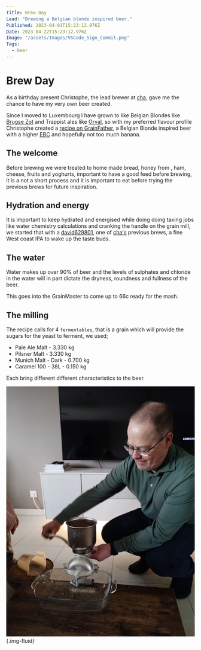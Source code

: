 ```yaml
---
Title: Brew Day
Lead: "Brewing a Belgian blonde inspired beer."
Published: 2023-04-01T15:23:12.976Z
Date: 2023-04-22T15:23:12.976Z
Image: "/assets/Images/VSCode_Sign_Commit.png"
Tags:
  - beer
---
```

 
# Brew Day

As a birthday present Christophe, the lead brewer at [cha](https://untappd.com/chabrew), gave me the chance to have my very own beer created.

Since I moved to Luxembourg I have grown to like Belgian Blondes like [Brugse Zot](https://www.brugsezot.be/en/our-beers/brugse-zot-blond) and Trappist ales like [Orval](https://homebrewanswers.com/orval-clone-recipe/), so with my preferred flavour profile Christophe created a [recipe on GrainFather](https://community.grainfather.com/recipes/950024), a Belgian Blonde inspired beer with a higher [EBC](https://en.wikipedia.org/wiki/Standard_Reference_Method#EBC) and hopefully not too much banana.

## The welcome

Before brewing we were treated to home made bread, honey from [](https://bybei.lu/), ham, cheese, fruits and yoghurts, important to have a good feed before brewing, it is a not a short process and it is important to eat before trying the previous brews for future inspiration.

## Hydration and energy

It is important to keep hydrated and energised while doing doing taxing jobs like water chemistry calculations and cranking the handle on the grain mill, we started that with a [david629801](https://untappd.com/b/cha-david629801/5312571), one of [cha's](https://untappd.com/chabrew) previous brews, a fine West coast IPA to wake up the taste buds.

## The water

Water makes up over 90% of beer and the levels of sulphates and chloride in the water will in part dictate the dryness, roundness and fullness of the beer.

This goes into the GrainMaster to come up to 66c ready for the mash.

## The milling

The recipe calls for 4 `fermentables`, that is a grain which will provide the sugars for the yeast to ferment, we used;
* Pale Ale Malt - 3.330 kg
* Pilsner Malt - 3.330 kg
* Munich Malt - Dark - 0.700 kg
* Caramel 100 - 38L - 0.150 kg

Each bring different different characteristics to the beer.

![Network settings with 127.0.0.1 as DNS server](../assets/Images/milling.jpg){.img-fluid}

## 
